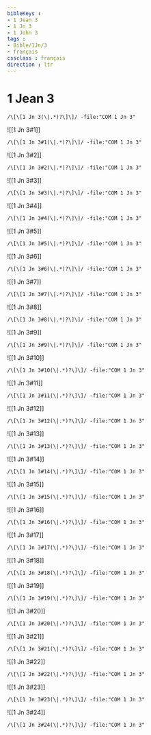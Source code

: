 ```yaml
---
bibleKeys : 
- 1 Jean 3
- 1 Jn 3
- 1 John 3
tags : 
- Bible/1Jn/3
- français
cssclass : français
direction : ltr
---
```


# 1 Jean 3

```query
/\[\[1 Jn 3(\|.*)?\]\]/ -file:"COM 1 Jn 3"
```



![[1 Jn 3#1]]

```query
/\[\[1 Jn 3#1(\|.*)?\]\]/ -file:"COM 1 Jn 3"
```

![[1 Jn 3#2]]

```query
/\[\[1 Jn 3#2(\|.*)?\]\]/ -file:"COM 1 Jn 3"
```

![[1 Jn 3#3]]

```query
/\[\[1 Jn 3#3(\|.*)?\]\]/ -file:"COM 1 Jn 3"
```

![[1 Jn 3#4]]

```query
/\[\[1 Jn 3#4(\|.*)?\]\]/ -file:"COM 1 Jn 3"
```

![[1 Jn 3#5]]

```query
/\[\[1 Jn 3#5(\|.*)?\]\]/ -file:"COM 1 Jn 3"
```

![[1 Jn 3#6]]

```query
/\[\[1 Jn 3#6(\|.*)?\]\]/ -file:"COM 1 Jn 3"
```

![[1 Jn 3#7]]

```query
/\[\[1 Jn 3#7(\|.*)?\]\]/ -file:"COM 1 Jn 3"
```

![[1 Jn 3#8]]

```query
/\[\[1 Jn 3#8(\|.*)?\]\]/ -file:"COM 1 Jn 3"
```

![[1 Jn 3#9]]

```query
/\[\[1 Jn 3#9(\|.*)?\]\]/ -file:"COM 1 Jn 3"
```

![[1 Jn 3#10]]

```query
/\[\[1 Jn 3#10(\|.*)?\]\]/ -file:"COM 1 Jn 3"
```

![[1 Jn 3#11]]

```query
/\[\[1 Jn 3#11(\|.*)?\]\]/ -file:"COM 1 Jn 3"
```

![[1 Jn 3#12]]

```query
/\[\[1 Jn 3#12(\|.*)?\]\]/ -file:"COM 1 Jn 3"
```

![[1 Jn 3#13]]

```query
/\[\[1 Jn 3#13(\|.*)?\]\]/ -file:"COM 1 Jn 3"
```

![[1 Jn 3#14]]

```query
/\[\[1 Jn 3#14(\|.*)?\]\]/ -file:"COM 1 Jn 3"
```

![[1 Jn 3#15]]

```query
/\[\[1 Jn 3#15(\|.*)?\]\]/ -file:"COM 1 Jn 3"
```

![[1 Jn 3#16]]

```query
/\[\[1 Jn 3#16(\|.*)?\]\]/ -file:"COM 1 Jn 3"
```

![[1 Jn 3#17]]

```query
/\[\[1 Jn 3#17(\|.*)?\]\]/ -file:"COM 1 Jn 3"
```

![[1 Jn 3#18]]

```query
/\[\[1 Jn 3#18(\|.*)?\]\]/ -file:"COM 1 Jn 3"
```

![[1 Jn 3#19]]

```query
/\[\[1 Jn 3#19(\|.*)?\]\]/ -file:"COM 1 Jn 3"
```

![[1 Jn 3#20]]

```query
/\[\[1 Jn 3#20(\|.*)?\]\]/ -file:"COM 1 Jn 3"
```

![[1 Jn 3#21]]

```query
/\[\[1 Jn 3#21(\|.*)?\]\]/ -file:"COM 1 Jn 3"
```

![[1 Jn 3#22]]

```query
/\[\[1 Jn 3#22(\|.*)?\]\]/ -file:"COM 1 Jn 3"
```

![[1 Jn 3#23]]

```query
/\[\[1 Jn 3#23(\|.*)?\]\]/ -file:"COM 1 Jn 3"
```

![[1 Jn 3#24]]

```query
/\[\[1 Jn 3#24(\|.*)?\]\]/ -file:"COM 1 Jn 3"
```

